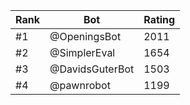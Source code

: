 Rank|Bot|Rating
---|---|---
#1|@OpeningsBot|2011
#2|@SimplerEval|1654
#3|@DavidsGuterBot|1503
#4|@pawnrobot|1199
